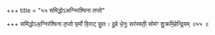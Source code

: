 +++
title = "५५ समिद्धोऽअग्निरश्विना तप्तो"

+++
समि॑द्धोऽअ॒ग्निर॑श्विना त॒प्तो घ॒र्मो वि॒राट् सु॒तः। दु॒हे धे॒नुः सर॑स्वती॒ सोम॑ꣳ शु॒क्रमि॒हेन्द्रि॒यम् ॥५५ ॥